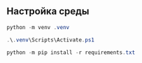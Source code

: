 ## Настройка среды

```powershell
python -m venv .venv

.\.venv\Scripts\Activate.ps1

python -m pip install -r requirements.txt
```